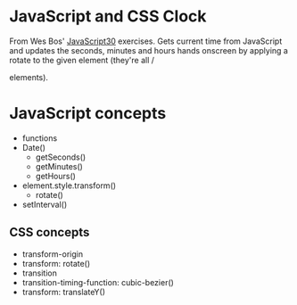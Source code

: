 # JavaScript and CSS Clock

From Wes Bos' [JavaScript30](https://javascript30.com/) exercises. Gets current time from JavaScript and updates the seconds, minutes and hours hands onscreen by applying a rotate to the given element (they're all /<div> elements).

# JavaScript concepts
- functions
- Date()
    - getSeconds()
    - getMinutes()
    - getHours()
- element.style.transform()
    - rotate()
- setInterval()

## CSS concepts

- transform-origin
- transform: rotate()
- transition
- transition-timing-function: cubic-bezier()
- transform: translateY()